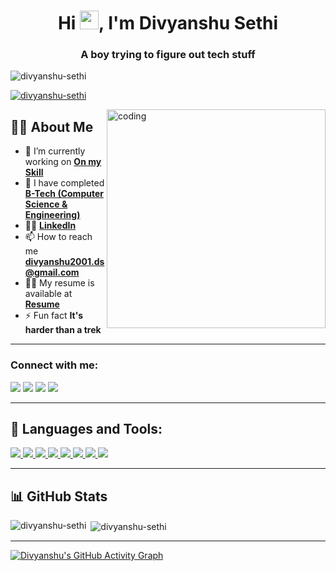 <h1 align="center">Hi <img src="https://raw.githubusercontent.com/MartinHeinz/MartinHeinz/master/wave.gif" width="30px">, I'm Divyanshu Sethi</h1>
<h3 align="center">A boy trying to figure out tech stuff</h3>

<p align="left"> <img src="https://komarev.com/ghpvc/?username=divyanshu-sethi&label=Profile%20views&color=0e75b6&style=flat" alt="divyanshu-sethi" /> </p>

<p align="left"> <a href="https://github.com/ryo-ma/github-profile-trophy"><img src="https://github-profile-trophy.vercel.app/?username=divyanshu-sethi" alt="divyanshu-sethi" /></a> </p>

<img align="right" alt="coding" width="350" src="https://cdn.dribbble.com/users/1292677/screenshots/6139167/media/fcf7fd0c619bb87706533079240915f3.gif" />

## 🙋‍♂️ About Me

- 🔭 I’m currently working on **[On my Skill](https://github.com/Divyanshu-Sethi?tab=repositories)**
- 🌱 I have completed **[B-Tech (Computer Science & Engineering)](https://www.msit.in/)**
- 👨‍💻 **[LinkedIn](https://www.linkedin.com/in/divyanshu-sethi0001/)**
- 📫 How to reach me **divyanshu2001.ds@gmail.com**
- 👨‍💻 My resume is available at **[Resume](https://drive.google.com/file/d/1Cxkt-UUw3J4E4KvWkN9rtshNAtXOAPzi/view?usp=sharing)**
- ⚡ Fun fact **It's harder than a trek**

---

<h3 align="left">Connect with me:</h3>
<p align="left">
<a href="https://www.linkedin.com/in/divyanshu-sethi-ba9149246/" target="blank"><img src="https://img.icons8.com/fluent/48/000000/linkedin.png"/></a>
<a href="https://fb.com/divyanshu sethi" target="blank"><img src="https://img.icons8.com/fluency/48/000000/facebook-new.png"/></a>
<a href="https://twitter.com/divyanshusethi4" target="blank"><img src="https://img.icons8.com/fluent/48/000000/twitter.png"/></a>
<a href="https://instagram.com/divyanshu.sethi_"><img src="https://img.icons8.com/fluent/48/000000/instagram-new.png"/></a>
</p>

---

## 🚀 Languages and Tools:

<p align="left"> 
    <a href="https://en.wikipedia.org/wiki/C_(programming_language)" target="_blank"> <img src="https://img.icons8.com/color/48/000000/c-programming.png"/> </a>
    <a href="https://isocpp.org/" target="_blank"> <img src="https://img.icons8.com/color/48/000000/c-plus-plus-logo.png"/> </a>
    <a href="https://www.java.com" target="_blank"> <img src="https://img.icons8.com/color/48/000000/java-coffee-cup-logo.png"/> </a>
    <a href="https://reactjs.org/" target="_blank"> <img src="https://img.icons8.com/color/48/000000/react-native.png"/> </a> 
    <a href="https://developer.mozilla.org/en-US/docs/Web/JavaScript" target="_blank"> <img src="https://img.icons8.com/color/48/000000/javascript.png"/> </a> 
    <a href="https://www.w3schools.com/css/" target="_blank"> <img src="https://img.icons8.com/color/48/000000/css3.png"/> </a>   
    <a href="https://nodejs.org" target="_blank"> <img src="https://img.icons8.com/color/48/000000/nodejs.png"/> </a> 
    <a href="https://www.mysql.com/" target="_blank"> <img src="https://img.icons8.com/fluent/50/000000/mysql-logo.png"/> </a>
</p>

---

## 📊 GitHub Stats

<p><img align="left" src="https://github-readme-stats.vercel.app/api/top-langs?username=divyanshu-sethi&show_icons=true&locale=en&layout=compact" alt="divyanshu-sethi" /></p>

<p>&nbsp;<img align="center" src="https://github-readme-stats.vercel.app/api?username=divyanshu-sethi&show_icons=true&locale=en" alt="divyanshu-sethi" /></p>

---


[![Divyanshu's GitHub Activity Graph](https://github-readme-activity-graph.vercel.app/graph?username=divyanshu-sethi&bg_color=0d1117&color=37bcf9&line=37bcf9&point=ffffff&area=true&hide_border=true)](https://github.com/ashutosh00710/github-readme-activity-graph)


